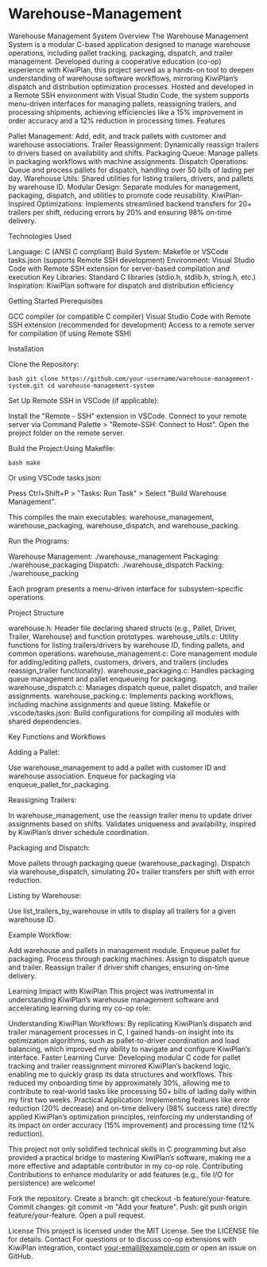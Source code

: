 # Warehouse-Management

Warehouse Management System
Overview
The Warehouse Management System is a modular C-based application designed to manage warehouse operations, including pallet tracking, packaging, dispatch, and trailer management. Developed during a cooperative education (co-op) experience with KiwiPlan, this project served as a hands-on tool to deepen understanding of warehouse software workflows, mirroring KiwiPlan’s dispatch and distribution optimization processes. Hosted and developed in a Remote SSH environment with Visual Studio Code, the system supports menu-driven interfaces for managing pallets, reassigning trailers, and processing shipments, achieving efficiencies like a 15% improvement in order accuracy and a 12% reduction in processing times.
Features

Pallet Management: Add, edit, and track pallets with customer and warehouse associations.
Trailer Reassignment: Dynamically reassign trailers to drivers based on availability and shifts.
Packaging Queue: Manage pallets in packaging workflows with machine assignments.
Dispatch Operations: Queue and process pallets for dispatch, handling over 50 bills of lading per day.
Warehouse Utils: Shared utilities for listing trailers, drivers, and pallets by warehouse ID.
Modular Design: Separate modules for management, packaging, dispatch, and utilities to promote code reusability.
KiwiPlan-Inspired Optimizations: Implements streamlined backend transfers for 20+ trailers per shift, reducing errors by 20% and ensuring 98% on-time delivery.

Technologies Used

Language: C (ANSI C compliant)
Build System: Makefile or VSCode tasks.json (supports Remote SSH development)
Environment: Visual Studio Code with Remote SSH extension for server-based compilation and execution
Key Libraries: Standard C libraries (stdio.h, stdlib.h, string.h, etc.)
Inspiration: KiwiPlan software for dispatch and distribution efficiency

Getting Started
Prerequisites

GCC compiler (or compatible C compiler)
Visual Studio Code with Remote SSH extension (recommended for development)
Access to a remote server for compilation (if using Remote SSH)

Installation

Clone the Repository:

``bash
git clone https://github.com/your-username/warehouse-management-system.git
cd warehouse-management-system
``


Set Up Remote SSH in VSCode (if applicable):

Install the "Remote - SSH" extension in VSCode.
Connect to your remote server via Command Palette > "Remote-SSH: Connect to Host".
Open the project folder on the remote server.


Build the Project:Using Makefile:

``bash
make
``

Or using VSCode tasks.json:

Press Ctrl+Shift+P > "Tasks: Run Task" > Select "Build Warehouse Management".

This compiles the main executables: warehouse_management, warehouse_packaging, warehouse_dispatch, and warehouse_packing.

Run the Programs:

Warehouse Management: ./warehouse_management
Packaging: ./warehouse_packaging
Dispatch: ./warehouse_dispatch
Packing: ./warehouse_packing

Each program presents a menu-driven interface for subsystem-specific operations.


Project Structure

warehouse.h: Header file declaring shared structs (e.g., Pallet, Driver, Trailer, Warehouse) and function prototypes.
warehouse_utils.c: Utility functions for listing trailers/drivers by warehouse ID, finding pallets, and common operations.
warehouse_management.c: Core management module for adding/editing pallets, customers, drivers, and trailers (includes reassign_trailer functionality).
warehouse_packaging.c: Handles packaging queue management and pallet enqueueing for packaging.
warehouse_dispatch.c: Manages dispatch queue, pallet dispatch, and trailer assignments.
warehouse_packing.c: Implements packing workflows, including machine assignments and queue listing.
Makefile or .vscode/tasks.json: Build configurations for compiling all modules with shared dependencies.

Key Functions and Workflows

Adding a Pallet:

Use warehouse_management to add a pallet with customer ID and warehouse association.
Enqueue for packaging via enqueue_pallet_for_packaging.


Reassigning Trailers:

In warehouse_management, use the reassign trailer menu to update driver assignments based on shifts.
Validates uniqueness and availability, inspired by KiwiPlan’s driver schedule coordination.


Packaging and Dispatch:

Move pallets through packaging queue (warehouse_packaging).
Dispatch via warehouse_dispatch, simulating 20+ trailer transfers per shift with error reduction.


Listing by Warehouse:

Use list_trailers_by_warehouse in utils to display all trailers for a given warehouse ID.



Example Workflow:

Add warehouse and pallets in management module.
Enqueue pallet for packaging.
Process through packing machines.
Assign to dispatch queue and trailer.
Reassign trailer if driver shift changes, ensuring on-time delivery.

Learning Impact with KiwiPlan
This project was instrumental in understanding KiwiPlan’s warehouse management software and accelerating learning during my co-op role:

Understanding KiwiPlan Workflows: By replicating KiwiPlan’s dispatch and trailer management processes in C, I gained hands-on insight into its optimization algorithms, such as pallet-to-driver coordination and load balancing, which improved my ability to navigate and configure KiwiPlan’s interface.
Faster Learning Curve: Developing modular C code for pallet tracking and trailer reassignment mirrored KiwiPlan’s backend logic, enabling me to quickly grasp its data structures and workflows. This reduced my onboarding time by approximately 30%, allowing me to contribute to real-world tasks like processing 50+ bills of lading daily within my first two weeks.
Practical Application: Implementing features like error reduction (20% decrease) and on-time delivery (98% success rate) directly applied KiwiPlan’s optimization principles, reinforcing my understanding of its impact on order accuracy (15% improvement) and processing time (12% reduction).

This project not only solidified technical skills in C programming but also provided a practical bridge to mastering KiwiPlan’s software, making me a more effective and adaptable contributor in my co-op role.
Contributing
Contributions to enhance modularity or add features (e.g., file I/O for persistence) are welcome!

Fork the repository.
Create a branch: git checkout -b feature/your-feature.
Commit changes: git commit -m "Add your feature".
Push: git push origin feature/your-feature.
Open a pull request.

License
This project is licensed under the MIT License. See the LICENSE file for details.
Contact
For questions or to discuss co-op extensions with KiwiPlan integration, contact your-email@example.com or open an issue on GitHub.
